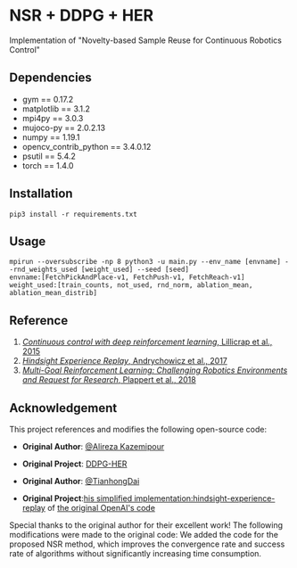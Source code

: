 # NSR + DDPG + HER
Implementation of "Novelty-based Sample Reuse for Continuous Robotics Control"   

## Dependencies  
- gym == 0.17.2  
- matplotlib == 3.1.2  
- mpi4py == 3.0.3  
- mujoco-py == 2.0.2.13  
- numpy == 1.19.1  
- opencv_contrib_python == 3.4.0.12  
- psutil == 5.4.2  
- torch == 1.4.0  

## Installation
```shell
pip3 install -r requirements.txt
```

## Usage
```shell
mpirun --oversubscribe -np 8 python3 -u main.py --env_name [envname] --rnd_weights_used [weight_used] --seed [seed]
envname:[FetchPickAndPlace-v1, FetchPush-v1, FetchReach-v1]
weight_used:[train_counts, not_used, rnd_norm, ablation_mean, ablation_mean_distrib]
```

## Reference
1. [_Continuous control with deep reinforcement learning_, Lillicrap et al., 2015](https://arxiv.org/abs/1509.02971)  
2. [_Hindsight Experience Replay_, Andrychowicz et al., 2017](https://arxiv.org/abs/1707.01495)  
3. [_Multi-Goal Reinforcement Learning: Challenging Robotics Environments and Request for Research_, Plappert et al., 2018](https://arxiv.org/abs/1802.09464)  
## Acknowledgement
This project references and modifies the following open-source code:
- **Original Author**: [@Alireza Kazemipour](https://github.com/alirezakazemipour)
- **Original Project**: [DDPG-HER](https://github.com/alirezakazemipour/DDPG-HER)

- **Original Author**: [@TianhongDai](https://github.com/TianhongDai)
- **Original Project**:[his simplified implementation:hindsight-experience-replay](https://github.com/TianhongDai/hindsight-experience-replay) of [the original OpenAI's code](https://github.com/openai/baselines/tree/master/baselines/her)

Special thanks to the original author for their excellent work! The following modifications were made to the original code:
We added the code for the proposed NSR method, which improves the convergence rate and success rate of algorithms without significantly increasing time consumption.

